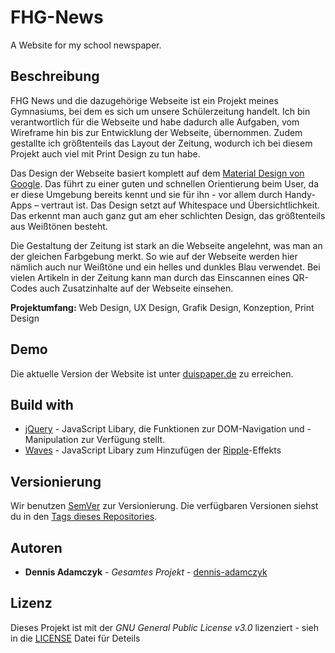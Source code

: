 # FHG-News
A Website for my school newspaper.

## Beschreibung
FHG News und die dazugehörige Webseite ist ein Projekt meines Gymnasiums, bei dem es sich um unsere Schülerzeitung handelt. Ich bin verantwortlich für die Webseite und habe dadurch alle Aufgaben, vom Wireframe hin bis zur Entwicklung der Webseite, übernommen. Zudem gestallte ich größtenteils das Layout der Zeitung, wodurch ich bei diesem Projekt auch viel mit Print Design zu tun habe.

Das Design der Webseite basiert komplett auf dem [Material Design von Google](https://material.io). Das führt zu einer guten und schnellen Orientierung beim User, da er diese Umgebung bereits kennt und sie für ihn - vor allem durch Handy-Apps – vertraut ist. Das Design setzt auf Whitespace und Übersichtlichkeit. Das erkennt man auch ganz gut am eher schlichten Design, das größtenteils aus Weißtönen besteht.

Die Gestaltung der Zeitung ist stark an die Webseite angelehnt, was man an der gleichen Farbgebung merkt. So wie auf der Webseite werden hier nämlich auch nur Weißtöne und ein helles und dunkles Blau verwendet. Bei vielen Artikeln in der Zeitung kann man durch das Einscannen eines QR-Codes auch Zusatzinhalte auf der Webseite einsehen.

**Projektumfang:** Web Design, UX Design, Grafik Design, Konzeption, Print Design

## Demo
Die aktuelle Version der Website ist unter [duispaper.de](https://duispaper.de) zu erreichen.

## Build with
* [jQuery](https://jquery.com) - JavaScript Libary, die Funktionen zur DOM-Navigation und -Manipulation zur Verfügung stellt.
* [Waves](http://fian.my.id/Waves/) - JavaScript Libary zum Hinzufügen der [Ripple](https://material.io/design/motion/understanding-motion.html)-Effekts

## Versionierung
Wir benutzen [SemVer](https://semver.org/) zur Versionierung. Die verfügbaren Versionen siehst du in den [Tags dieses Repositories](https://github.com/dennis-adamczyk/FHG9A/tags).

## Autoren
* **Dennis Adamczyk** - *Gesamtes Projekt* - [dennis-adamczyk](https://github.com/dennis-adamczyk)

## Lizenz
Dieses Projekt ist mit der *GNU General Public License v3.0* lizenziert - sieh in die [LICENSE](LICENSE) Datei für Deteils
